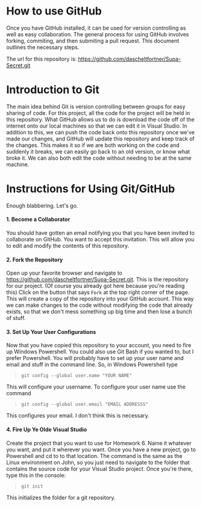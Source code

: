 # How to use GitHub

Once you have GitHub installed, it can be used for version controlling as well as easy collaboration. The general process for using GitHub involves forking, commiting, and then submiting a pull request. This document outlines the necessary steps.

The url for this repository is: https://github.com/dascheltfortner/Supa-Secret.git

# Introduction to Git

The main idea behind Git is version controlling between groups for easy sharing of code. For this project, all the code for the project will be held in this repository. What GitHub allows us to do is download the code off of the internet onto our local machines so that we can edit it in Visual Studio. In addition to this, we can push the code back onto this repository once we've made our changes, and GitHub will update this repository and keep track of the changes. This makes it so if we are both working on the code and suddenly it breaks, we can easily go back to an old version, or know what broke it. We can also both edit the code without needing to be at the same machine.

# Instructions for Using Git/GitHub

Enough blabbering. Let's go.

#### 1.  Become a Collaborator

You should have gotten an email notifying you that you have been invited to collaborate on GitHub. You want to accept this invitation. This will allow you to edit and modify the contents of this repository.

#### 2.  Fork the Repository

Open up your favorite browser and navigate to https://github.com/dascheltfortner/Supa-Secret.git. This is the repository for our project. (Of course you already got here because you're reading this) Click on the button that says `Fork` at the top right corner of the page. This will create a copy of the repository into your GitHub account. This way we can make changes to the code without modifying the code that already exists, so that we don't mess something up big time and then lose a bunch of stuff.

#### 3.  Set Up Your User Configurations

Now that you have copied this repository to your account, you need to fire up Windows Powershell. You could also use Git Bash if you wanted to, but I prefer Powershell. You will probably have to set up your user name and email and stuff in the command line. So, in Windows Powershell type 

> `git config --global user.name "YOUR NAME"`

This will configure your username. To configure your user name use the command

> `git config --global user.email "EMAIL ADDRESSS"`

This configures your email. I don't think this is necessary.

#### 4. Fire Up Ye Olde Visual Studio

Create the project that you want to use for Homework 6. Name it whatever you want, and put it wherever you want. Once you have a new project, go to Powershell and cd to to that location. The command is the same as the Linux environment on John, so you just need to navigate to the folder that contains the source code for your Visual Studio project. Once you're there, type this in the console:

> `git init`

This initializes the folder for a git repository. 